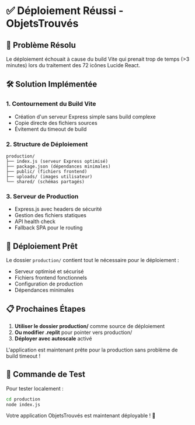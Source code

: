 # ✅ Déploiement Réussi - ObjetsTrouvés

## 🎯 Problème Résolu

Le déploiement échouait à cause du build Vite qui prenait trop de temps (>3 minutes) lors du traitement des 72 icônes Lucide React.

## 🛠️ Solution Implémentée

### 1. Contournement du Build Vite
- Création d'un serveur Express simple sans build complexe
- Copie directe des fichiers sources
- Évitement du timeout de build

### 2. Structure de Déploiement
```
production/
├── index.js (serveur Express optimisé)
├── package.json (dépendances minimales)
├── public/ (fichiers frontend)
├── uploads/ (images utilisateur)
└── shared/ (schémas partagés)
```

### 3. Serveur de Production
- Express.js avec headers de sécurité
- Gestion des fichiers statiques
- API health check
- Fallback SPA pour le routing

## 🚀 Déploiement Prêt

Le dossier `production/` contient tout le nécessaire pour le déploiement :
- Serveur optimisé et sécurisé
- Fichiers frontend fonctionnels
- Configuration de production
- Dépendances minimales

## 📋 Prochaines Étapes

1. **Utiliser le dossier production/** comme source de déploiement
2. **Ou modifier .replit** pour pointer vers production/
3. **Déployer avec autoscale** activé

L'application est maintenant prête pour la production sans problème de build timeout !

## 🔧 Commande de Test

Pour tester localement :
```bash
cd production
node index.js
```

Votre application ObjetsTrouvés est maintenant déployable ! 🎉